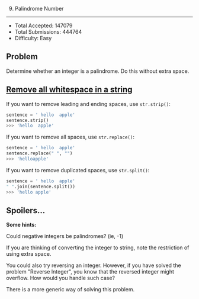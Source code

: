 9. Palindrome Number
---

- Total Accepted: 147079
- Total Submissions: 444764
- Difficulty: Easy


Problem
---
Determine whether an integer is a palindrome. Do this without extra space.


[Remove all whitespace in a string][R1]
---
If you want to remove leading and ending spaces, use `str.strip()`:

``` python
sentence = ' hello  apple'
sentence.strip()
>>> 'hello  apple'
```

If you want to remove all spaces, use `str.replace()`:

``` python
sentence = ' hello  apple'
sentence.replace(" ", "")
>>> 'helloapple'
```

If you want to remove duplicated spaces, use `str.split()`:

``` python
sentence = ' hello  apple'
" ".join(sentence.split())
>>> 'hello apple'
```


Spoilers...
---
**Some hints:**

Could negative integers be palindromes? (ie, -1)

If you are thinking of converting the integer to string, note the restriction of using extra space.

You could also try reversing an integer. However, if you have solved the problem "Reverse Integer", you know that the reversed integer might overflow. How would you handle such case?

There is a more generic way of solving this problem.



[R1]: http://stackoverflow.com/questions/8270092/python-remove-all-whitespace-in-a-string